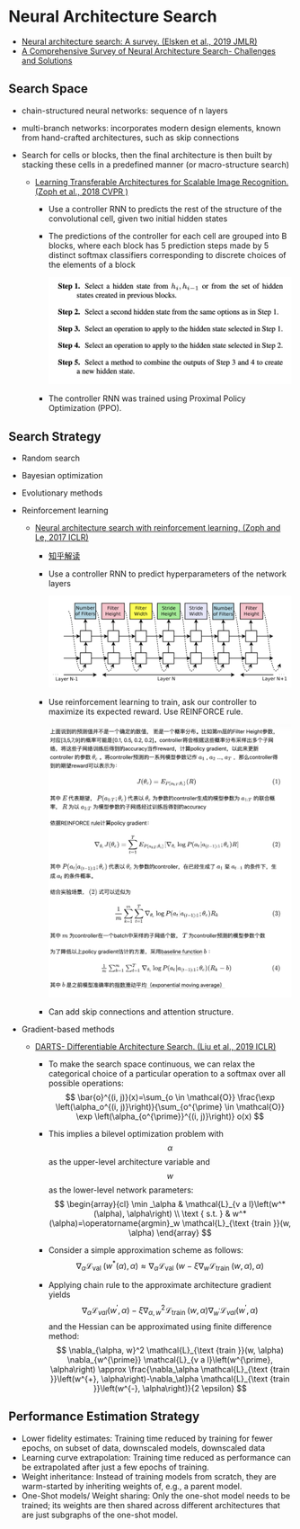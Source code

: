 # Neural Architecture Search

- [Neural architecture search: A survey. (Elsken et al., 2019 JMLR)](https://www.jmlr.org/papers/volume20/18-598/18-598.pdf)
- [A Comprehensive Survey of Neural Architecture Search- Challenges and Solutions](https://dl.acm.org/doi/abs/10.1145/3447582)

## Search Space

- chain-structured neural networks: sequence of n layers

- multi-branch networks: incorporates modern design elements, known from hand-crafted architectures, such as skip connections

- Search for cells or blocks, then the final architecture is then built by stacking these cells in a predefined manner (or macro-structure search)
  - [Learning Transferable Architectures for Scalable Image Recognition. (Zoph et al., 2018 CVPR )](https://openaccess.thecvf.com/content_cvpr_2018/papers/Zoph_Learning_Transferable_Architectures_CVPR_2018_paper.pdf)
  
    - Use a controller RNN to predicts the rest of the structure of the convolutional cell, given two initial hidden states
    - The predictions of the controller for each cell are grouped into B blocks, where each block has 5 prediction steps made by 5 distinct softmax classifiers corresponding to discrete choices of the elements of a block
      
      ![](./pic/NAS1.png)
  
    -  The controller RNN was trained using Proximal Policy Optimization (PPO).
  
      

## Search Strategy

- Random search

- Bayesian optimization

- Evolutionary methods

- Reinforcement learning

  - [Neural architecture search with reinforcement learning. (Zoph and Le, 2017 ICLR)](https://arxiv.org/pdf/1611.01578.pdf)

    - [知乎解读](https://zhuanlan.zhihu.com/p/415057814)

    - Use a controller RNN to predict hyperparameters of the network layers

      ![](./pic/NAS2.png)

    - Use reinforcement learning to train, ask our controller to maximize its expected reward. Use REINFORCE rule.

      ![](./pic/NAS3.png)

    - Can add skip connections and attention structure.

- Gradient-based methods

  - [DARTS- Differentiable Architecture Search. (Liu et al., 2019 ICLR)](https://arxiv.org/pdf/1806.09055.pdf)

    - To make the search space continuous, we can relax the categorical choice of a particular operation to a softmax over all possible operations:
      $$
      \bar{o}^{(i, j)}(x)=\sum_{o \in \mathcal{O}} \frac{\exp \left(\alpha_o^{(i, j)}\right)}{\sum_{o^{\prime} \in \mathcal{O}} \exp \left(\alpha_{o^{\prime}}^{(i, j)}\right)} o(x)
      $$

    - This implies a bilevel optimization problem with $$\alpha$$ as the upper-level architecture variable and $$w$$ as the lower-level network parameters:
      $$
      \begin{array}{cl}
      \min _\alpha & \mathcal{L}_{v a l}\left(w^*(\alpha), \alpha\right) \\
      \text { s.t. } & w^*(\alpha)=\operatorname{argmin}_w \mathcal{L}_{\text {train }}(w, \alpha)
      \end{array}
      $$

    - Consider a simple approximation scheme as follows:
      $$
      \nabla_\alpha \mathcal{L}_{\text {val }}\left(w^*(\alpha), \alpha\right)
      \approx \nabla_\alpha \mathcal{L}_{\text {val }}\left(w-\xi \nabla_w \mathcal{L}_{\text {train }}(w, \alpha), \alpha\right)
      $$

    - Applying chain rule to the approximate architecture gradient yields
      $$
      \nabla_\alpha \mathcal{L}_{v a l}\left(w^{\prime}, \alpha\right)-\xi \nabla_{\alpha, w}^2 \mathcal{L}_{\text {train }}(w, \alpha) \nabla_{w^{\prime}} \mathcal{L}_{v a l}\left(w^{\prime}, \alpha\right)
      $$
      and the Hessian can be approximated using finite difference method:
      $$
      \nabla_{\alpha, w}^2 \mathcal{L}_{\text {train }}(w, \alpha) \nabla_{w^{\prime}} \mathcal{L}_{v a l}\left(w^{\prime}, \alpha\right) \approx \frac{\nabla_\alpha \mathcal{L}_{\text {train }}\left(w^{+}, \alpha\right)-\nabla_\alpha \mathcal{L}_{\text {train }}\left(w^{-}, \alpha\right)}{2 \epsilon}
      $$



## Performance Estimation Strategy

- Lower fidelity estimates: Training time reduced by training for fewer epochs, on subset of data, downscaled models, downscaled data
- Learning curve extrapolation: Training time reduced as performance can be extrapolated after just a few epochs of training.
- Weight inheritance: Instead of training models from scratch, they are warm-started by inheriting weights of, e.g., a parent model.
- One-Shot models/ Weight sharing: Only the one-shot model needs to be trained; its weights are then shared across different architectures that are just subgraphs of the one-shot model.